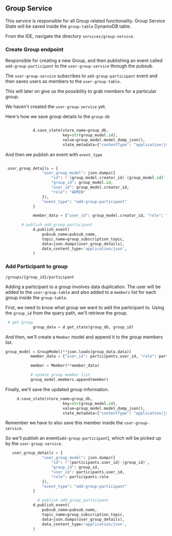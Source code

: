 ## Group Service

This service is responsible for all Group related functionality. Group Service
State will be saved inside the `group-table` DynamoDB table.

From the IDE, navigate the directory `services/group-service`.

### Create Group endpoint

Responsible for creating a new Group, and then publishing an event called
`add-group-participant` to the `user-group-service` through the pubsub.

The `user-group-service` subscribes to `add-group-participant` event and then
saves users as members to the `user-group-table`.

This will later on give us the possibility to grab members for a particular
group.

We haven't created the `user-group-service` yet.

Here's how we save group details to the `group-db`

```py

            d.save_state(store_name=group_db,
                         key=str(group_model.id),
                         value=group_model.model_dump_json(),
                         state_metadata={"contentType": "application/json"})

```

And then we publish an event with `event_type`

```py

 user_group_details = {
                "user_group_model": json.dumps({
                    "id": f'{group_model.creator_id}-{group_model.id}',
                    "group_id": group_model.id,
                    "user_id": group_model.creator_id,
                    "role": "ADMIN"
                }),
                "event_type": "add-group-participant"
            }

            member_data = {"user_id": group_model.creator_id, "role": "ADMIN"}

       # publish add_group_participant
            d.publish_event(
                pubsub_name=pubsub_name,
                topic_name=group_subscription_topic,
                data=json.dumps(user_group_details),
                data_content_type='application/json',
            )
```

### Add Participant to group

`/groups/{group_id}/participant`

Adding a participant to a group involves data duplication. The user will be
added to the `user-group-table` and also added to a `members` list for each
group inside the `group-table`.

First, we need to know what group we want to add the participant to. Using the
`group_id` from the query path, we'll retrieve the group.

```py
 # get group
            group_data = d.get_state(group_db, group_id)
```

And then, we'll create a `Member` model and append it to the group members list.

```py
group_model = GroupModel(**json.loads(group_data.data))
           member_data = {"user_id": participants.user_id, "role": participants.role}

           member = Member(**member_data)

           # update group member list
           group_model.members.append(member)
```

Finally, we'll save the updated group information.

```py
     d.save_state(store_name=group_db,
                         key=str(group_model.id),
                         value=group_model.model_dump_json(),
                         state_metadata={"contentType": "application/json"})
```

Remember we have to also save this member inside the `user-group-service`.

So we'll publish an event(`add-group-participant`), which will be picked up by
the `user-group-service`.

```py
   user_group_details = {
                "user_group_model": json.dumps({
                    "id": f'{participants.user_id}-{group_id}',
                    "group_id": group_id,
                    "user_id": participants.user_id,
                    "role": participants.role
                }),
                "event_type": "add-group-participant"
            }

              # publish add_group_participant
            d.publish_event(
                pubsub_name=pubsub_name,
                topic_name=group_subscription_topic,
                data=json.dumps(user_group_details),
                data_content_type='application/json',
            )
```
